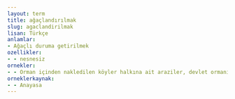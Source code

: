 ```yaml
---
layout: term
title: ağaçlandırılmak
slug: agaclandirilmak
lisan: Türkçe
anlamlar:
- Ağaçlı duruma getirilmek
ozellikler:
- - nesnesiz
ornekler:
- - Orman içinden nakledilen köyler halkına ait araziler, devlet ormanı olarak derhâl ağaçlandırılır.
orneklerkaynak:
- - Anayasa
---
```

